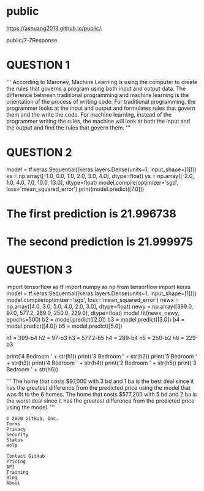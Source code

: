 # public
https://ashuang2013.github.io/public/. 

public/7-7Response
# QUESTION 1
'''
According to Maroney, Machine Learning is using the computer to create the rules that governs a program using both input and output data. The difference
between traditional programming and machine learning is the orientation of the process of writing code. For traditional programming, the programmer looks
at the input and output and formulates rules that govern them and the write the code. For machine learning, instead of the programmer writing the rules, 
the machine will look at both the input and the output and find the rules that govern them.
'''

# QUESTION 2
model = tf.keras.Sequential([keras.layers.Dense(units=1, input_shape=[1])])
xs = np.array([-1.0, 0.0, 1.0, 2.0, 3.0, 4.0], dtype=float)
ys = np.array([-2.0, 1.0, 4.0, 7.0, 10.0, 13.0], dtype=float)
model.compile(optimizer='sgd', loss='mean_squared_error')
print(model.predict([7.0]))

# The first prediction is 21.996738
# The second prediction is 21.999975

# QUESTION 3
import tensorflow as tf
import numpy as np
from tensorflow import keras
model = tf.keras.Sequential([keras.layers.Dense(units=1, input_shape=[1])])
model.compile(optimizer='sgd', loss='mean_squared_error')
newx = np.array([4.0, 3.0, 5.0, 4.0, 2.0, 3.0], dtype=float)
newy = np.array([399.0, 97.0, 577.2, 289.0, 250.0, 229.0], dtype=float)
model.fit(newx, newy, epochs=500)
b2 = model.predict([2.0])
b3 = model.predict([3.0])
b4 = model.predict([4.0])
b5 = model.predict([5.0]) 

h1 = 399-b4
h2 = 97-b3
h3 = 577.2-b5
h4 = 289-b4
h5 = 250-b2
h6 = 229-b3

print('4 Bedroom ' + str(h1))
print('3 Bedroom ' + str(h2))
print('5 Bedroom ' + str(h3))
print('4 Bedroom ' + str(h4))
print('2 Bedroom ' + str(h5))
print('3 Bedroom ' + str(h6))

'''
The home that costs $97,000 with 3 bd and 1 ba is the best deal since it has the greatest difference from the predicted price using the model that was fit to the 6 homes.
The home that costs $577,200 with 5 bd and 2 ba is the worst deal since it has the greatest difference from the predicted price using the model.
'''

    © 2020 GitHub, Inc.
    Terms
    Privacy
    Security
    Status
    Help

    Contact GitHub
    Pricing
    API
    Training
    Blog
    About


